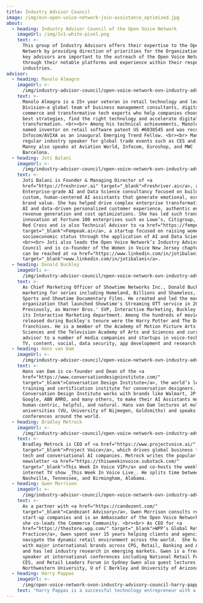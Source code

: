 ```yaml
---
title: Industry Advisor Council
image: /img/ovn-open-voice-network-join-assistance_optimized.jpg
about:
  - heading: Industry Advisor Council of the Open Voice Network
    imageUrl: /img/1x1-white-pixel.png
    text: >-
      This group of Industry Advisors offers their expertise to the Open Voice
      Network by providing direction of priorities for the Organization. These
      key advisors are important to the outreach of the Open Voice Network
      through their notable platforms and experience within their respective
      industries.
advisor:
  - heading: Manolo Almagro
    imageUrl: >-
      /img/industry-advisor-council/open-voice-network-ovn-industry-advisors-council-Manolo-Almagro.png
    text: >-
      Manolo Almagro is a 25+ year veteran in retail technology and leads Q
      Division—a global team of business management consultants, digital
      commerce and transformative tech experts who help companies choose the
      best strategies, find the right technology and accelerate digital
      transformation. <br><br> Among his technical achievements, Manolo is a
      named inventor on retail software patent US #6038545 and was recognized by
      Infocom/AVIXA as an inaugural Emerging Trend Fellow. <br><br> Manolo is a
      regular industry speaker for global trade events such as CES and NRF.
      Manny also speaks at Aviation World, Infocom, Euroshop, and MWC
      Barcelona.  
  - heading: Joti Balani
    imageUrl: >-
      /img/industry-advisor-council/open-voice-network-ovn-industry-advisors-council-joti-balani.jpeg
    text: >-
      Joti Balani is Founder & Managing Director of <a
      href="https://freshriver.ai" target="_blank">Freshriver.ai</a>, an
      Enterprise-grade AI and Data Science consultancy focused on building
      custom, human-centered AI assistants that generate emotional, economic and
      brand value. She has helped drive complex enterprise transformations with
      AI and data-driven personalized customer experience, authentic engagement,
      revenue generation and cost optimizations. She has led such transformative
      innovation at Fortune 100 enterprises such as Lowe’s, Citigroup, American
      Red Cross and is also Technical Advisor to <a href="https://fempeak.ai"
      target="_blank">Fempeak.ai</a>, a startup focused on raising women’s
      socioeconomic status through the application of AI and Data Science.
      <br><br> Joti also leads the Open Voice Network’s Industry Advisory
      Council and is co-founder of the Women in Voice New Jersey chapter. She
      can be reached at <a href="https://www.linkedin.com/in/jotibalani"
      target="_blank">www.linkedin.com/in/jotibalani</a>.
  - heading: Donald Buckley
    imageUrl: >-
      /img/industry-advisor-council/open-voice-network-ovn-industry-advisors-council-donald-buckley.jpg
    text: >-
      As Chief Marketing Officer of Showtime Networks Inc., Donald Buckley led
      marketing for series including Homeland, Billions and Shameless, Showtime
      Sports and Showtime Documentary Films. He created and led the marketing
      organization that launched Showtime's Streaming OTT service in 2015.
      Previously, as Warner Bros.' SVP, Interactive Marketing, Buckley founded
      its Interactive Marketing department. Among the hundreds of movies
      released during Buckley's tenure were the Harry Potter and The Dark Knight
      franchises. He is a member of the Academy of Motion Picture Arts and
      Sciences and the Television Academy of Arts and Sciences and currently
      advisor to a number of media companies and startups in voice-tech, gaming,
      TV, content, social, data security, app development and research.
  - heading: Hans van Dam
    imageUrl: >-
      /img/industry-advisor-council/open-voice-network-ovn-industry-advisors-council-hans-van-dam.jpg
    text: >-
      Hans van Dam is co-founder and Dean of the <a
      href="https://www.conversationdesigninstitute.com/"
      target="_blank">Conversation Design Institute</a>, the world’s leading
      training and certification institute for conversation designers. The
      Conversation Design Institute works with brands like Walmart, JP Morgan,
      Google, ABN AMRO, and many others, to make their AI Assistants more
      human-centric, helpful, and natural. Hans van Dam lectures at multiple
      universities (VU, University of Nijmegen, Goldsmiths) and speaks often at
      conferences around the world.
  - heading: Bradley Metrock
    imageUrl: >-
      /img/industry-advisor-council/open-voice-network-ovn-industry-advisors-council-bradley-metrock.jpg
    text: >-
      Bradley Metrock is CEO of <a href="https://www.projectvoice.ai/"
      target="_blank">Project Voice</a>, which drives global business for voice
      tech and conversational AI companies. Metrock writes the popular
      newsletter <a href="https://thisweekinvoice.substack.com/"
      target="_blank">This Week In Voice VIP</a> and co-hosts the weekly
      internet TV show _This Week In Voice Live_. He splits time between
      Nashville, Tennessee, and Birmingham, Alabama.
  - heading: Gwen Morrison
    imageUrl: >-
      /img/industry-advisor-council/open-voice-network-ovn-industry-advisors-council-Gwen-Morrison.jpeg
    text: >-
      As a partner with <a href="https://candezent.com/"
      target="_blank">Candezant Advisory</a>, Gwen Morrison consults retail tech
      start-up companies and is an Ambassador of the Open Voice Network where
      she co-leads the Commerce Community. <br><br> As CEO for <a
      href="https://thestore.wpp.com/" target="_blank">WPP’s Global Retail
      Practice</a>, Gwen spent over 15 years helping clients and agencies
      navigate the dynamic retail environment across the world.  She has worked
      with major international brands across CPG, Retail, Banking and Automotive
      and has led industry research in emerging markets. Gwen is a frequent
      speaker at international conferences including National Retail Federation,
      CES, and Retail Leaders Forum in Sydney Gwen also guest lectures at
      Northwestern University, U of C Berkley and University of Arizona. 
  - heading: Harry Pappas
    imageUrl: >-
      /img/open-voice-network-ovon-industry-advisory-council-harry-pappas-bio.jpg
    text: "Harry Pappas is a successful technology entrepreneur with a strong focus on the health and wellness technology sector. He is a strong believer in applying technology to transform the health and wellness community in today’s “digital continuum of care.” Harry is a speaker at many health and wellness conferences and trade shows around the world, and he and his team are the producers of the award-winning Intelligent Health Pavilion™, a technology-centric digital hospital.\n\n\r\nPappas is an internationally recognized thought leader with auto-ID, BLE, NFC, RFID, RTLS, sensors, voice, robotics, and wireless technologies. He is also the creator of the i-Home™ and Founder and CEO of the Intelligent Health Association, a global technology-centric organization dedicated to helping members of the healthcare community adopt new technologies while driving down the cost of healthcare.\r"
---
```



